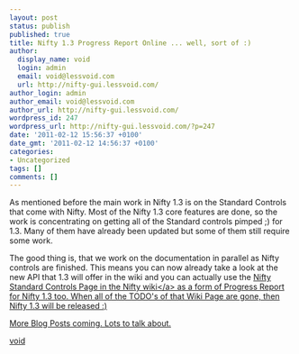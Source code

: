 ```yaml
---
layout: post
status: publish
published: true
title: Nifty 1.3 Progress Report Online ... well, sort of :)
author:
  display_name: void
  login: admin
  email: void@lessvoid.com
  url: http://nifty-gui.lessvoid.com/
author_login: admin
author_email: void@lessvoid.com
author_url: http://nifty-gui.lessvoid.com/
wordpress_id: 247
wordpress_url: http://nifty-gui.lessvoid.com/?p=247
date: '2011-02-12 15:56:37 +0100'
date_gmt: '2011-02-12 14:56:37 +0100'
categories:
- Uncategorized
tags: []
comments: []
---
```

<p>As mentioned before the main work in Nifty 1.3 is on the Standard Controls that come with Nifty. Most of the Nifty 1.3 core features are done, so the work is concentrating on getting all of the Standard controls pimped ;) for 1.3. Many of them have already been updated but some of them still require some work.</p>
<p>The good thing is, that we work on the documentation in parallel as Nifty controls are finished. This means you can now already take a look at the new API that 1.3 will offer in the wiki and you can actually use the <a href="http:&#47;&#47;sourceforge.net&#47;apps&#47;mediawiki&#47;nifty-gui&#47;index.php?title=Nifty_Standard_Controls_%28Nifty_1.3%29">Nifty Standard Controls Page in the Nifty wiki<&#47;a> as a form of Progress Report for Nifty 1.3 too. When all of the TODO's of that Wiki Page are gone, then Nifty 1.3 will be released :)</p>
<p>More Blog Posts coming. Lots to talk about.</p>
<p>void</p>
